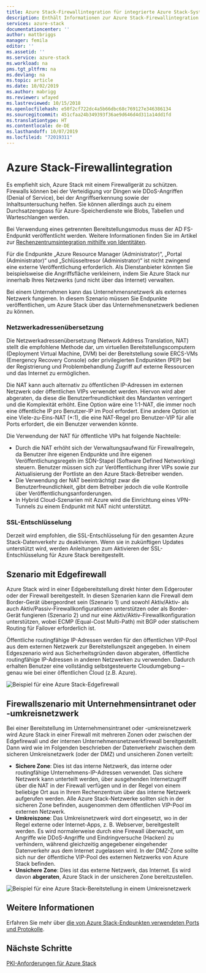 ```yaml
---
title: Azure Stack-Firewallintegration für integrierte Azure Stack-Systeme | Microsoft-Dokumentation
description: Enthält Informationen zur Azure Stack-Firewallintegration für integrierte Azure Stack-Systeme.
services: azure-stack
documentationcenter: ''
author: mattbriggs
manager: femila
editor: ''
ms.assetid: ''
ms.service: azure-stack
ms.workload: na
pms.tgt_pltfrm: na
ms.devlang: na
ms.topic: article
ms.date: 10/02/2019
ms.author: mabrigg
ms.reviewer: wfayed
ms.lastreviewed: 10/15/2018
ms.openlocfilehash: e50f2cf722dc4a5b66dbc68c769127e346386134
ms.sourcegitcommit: 451cfaa24b349393f36ae9d646d4d311a14dd1fd
ms.translationtype: HT
ms.contentlocale: de-DE
ms.lasthandoff: 10/07/2019
ms.locfileid: "72019311"
---
```

# <a name="azure-stack-firewall-integration"></a>Azure Stack-Firewallintegration
Es empfiehlt sich, Azure Stack mit einem Firewallgerät zu schützen. Firewalls können bei der Verteidigung vor Dingen wie DDoS-Angriffen (Denial of Service), bei der Angriffserkennung sowie der Inhaltsuntersuchung helfen. Sie können allerdings auch zu einem Durchsatzengpass für Azure-Speicherdienste wie Blobs, Tabellen und Warteschlangen werden.

 Bei Verwendung eines getrennten Bereitstellungsmodus muss der AD FS-Endpunkt veröffentlicht werden. Weitere Informationen finden Sie im Artikel zur [Rechenzentrumsintegration mithilfe von Identitäten](azure-stack-integrate-identity.md).

Für die Endpunkte „Azure Resource Manager (Administrator)“, „Portal (Administrator)“ und „Schlüsseltresor (Administrator)“ ist nicht zwingend eine externe Veröffentlichung erforderlich. Als Dienstanbieter könnten Sie beispielsweise die Angriffsfläche verkleinern, indem Sie Azure Stack nur innerhalb Ihres Netzwerks (und nicht über das Internet) verwalten.

Bei einem Unternehmen kann das Unternehmensnetzwerk als externes Netzwerk fungieren. In diesem Szenario müssen Sie Endpunkte veröffentlichen, um Azure Stack über das Unternehmensnetzwerk bedienen zu können.

### <a name="network-address-translation"></a>Netzwerkadressenübersetzung
Die Netzwerkadressenübersetzung (Network Address Translation, NAT) stellt die empfohlene Methode dar, um virtuellen Bereitstellungscomputern (Deployment Virtual Machine, DVM) bei der Bereitstellung sowie ERCS-VMs (Emergency Recovery Console) oder privilegierten Endpunkten (PEP) bei der Registrierung und Problembehandlung Zugriff auf externe Ressourcen und das Internet zu ermöglichen.

Die NAT kann auch alternativ zu öffentlichen IP-Adressen im externen Netzwerk oder öffentlichen VIPs verwendet werden. Hiervon wird aber abgeraten, da diese die Benutzerfreundlichkeit des Mandanten verringert und die Komplexität erhöht. Eine Option wäre eine 1:1-NAT, die immer noch eine öffentliche IP pro Benutzer-IP im Pool erfordert. Eine andere Option ist eine Viele-zu-Eins-NAT (*:1), die eine NAT-Regel pro Benutzer-VIP für alle Ports erfordert, die ein Benutzer verwenden könnte.

Die Verwendung der NAT für öffentliche VIPs hat folgende Nachteile:
- Durch die NAT erhöht sich der Verwaltungsaufwand für Firewallregeln, da Benutzer ihre eigenen Endpunkte und ihre eigenen Veröffentlichungsregeln im SDN-Stapel (Software Defined Networking) steuern. Benutzer müssen sich zur Veröffentlichung ihrer VIPs sowie zur Aktualisierung der Portliste an den Azure Stack-Betreiber wenden.
- Die Verwendung der NAT beeinträchtigt zwar die Benutzerfreundlichkeit, gibt dem Betreiber jedoch die volle Kontrolle über Veröffentlichungsanforderungen.
- In Hybrid Cloud-Szenarien mit Azure wird die Einrichtung eines VPN-Tunnels zu einem Endpunkt mit NAT nicht unterstützt.

### <a name="ssl-decryption"></a>SSL-Entschlüsselung
Derzeit wird empfohlen, die SSL-Entschlüsselung für den gesamten Azure Stack-Datenverkehr zu deaktivieren. Wenn sie in zukünftigen Updates unterstützt wird, werden Anleitungen zum Aktivieren der SSL-Entschlüsselung für Azure Stack bereitgestellt.

## <a name="edge-firewall-scenario"></a>Szenario mit Edgefirewall
Azure Stack wird in einer Edgebereitstellung direkt hinter dem Edgerouter oder der Firewall bereitgestellt. In diesen Szenarien kann die Firewall dem Border-Gerät übergeordnet sein (Szenario 1) und sowohl Aktiv/Aktiv- als auch Aktiv/Passiv-Firewallkonfigurationen unterstützen oder als Border-Gerät fungieren (Szenario 2) und nur eine Aktiv/Aktiv-Firewallkonfiguration unterstützen, wobei ECMP (Equal-Cost Multi-Path) mit BGP oder statischem Routing für Failover erforderlich ist.

Öffentliche routingfähige IP-Adressen werden für den öffentlichen VIP-Pool aus dem externen Netzwerk zur Bereitstellungszeit angegeben. In einem Edgeszenario wird aus Sicherheitsgründen davon abgeraten, öffentliche routingfähige IP-Adressen in anderen Netzwerken zu verwenden. Dadurch erhalten Benutzer eine vollständig selbstgesteuerte Cloudumgebung – genau wie bei einer öffentlichen Cloud (z.B. Azure).  

![Beispiel für eine Azure Stack-Edgefirewall](./media/azure-stack-firewall/firewallScenarios.png)

## <a name="enterprise-intranet-or-perimeter-network-firewall-scenario"></a>Firewallszenario mit Unternehmensintranet oder -umkreisnetzwerk
Bei einer Bereitstellung im Unternehmensintranet oder -umkreisnetzwerk wird Azure Stack in einer Firewall mit mehreren Zonen oder zwischen der Edgefirewall und der internen Unternehmensnetzwerkfirewall bereitgestellt. Dann wird wie im Folgenden beschrieben der Datenverkehr zwischen dem sicheren Umkreisnetzwerk (oder der DMZ) und unsicheren Zonen verteilt:

- **Sichere Zone**: Dies ist das interne Netzwerk, das interne oder routingfähige Unternehmens-IP-Adressen verwendet. Das sichere Netzwerk kann unterteilt werden, über ausgehenden Internetzugriff über die NAT in der Firewall verfügen und in der Regel von einem beliebige Ort aus in Ihrem Rechenzentrum über das interne Netzwerk aufgerufen werden. Alle Azure Stack-Netzwerke sollten sich in der sicheren Zone befinden, ausgenommen dem öffentlichen VIP-Pool im externen Netzwerk.
- **Umkreiszone**: Das Umkreisnetzwerk wird dort eingesetzt, wo in der Regel externe oder Internet-Apps, z. B. Webserver, bereitgestellt werden. Es wird normalerweise durch eine Firewall überwacht, um Angriffe wie DDoS-Angriffe und Eindringversuche (Hacken) zu verhindern, während gleichzeitig angegebener eingehender Datenverkehr aus dem Internet zugelassen wird. In der DMZ-Zone sollte sich nur der öffentliche VIP-Pool des externen Netzwerks von Azure Stack befinden.
- **Unsichere Zone**: Dies ist das externe Netzwerk, das Internet. Es wird davon **abgeraten**, Azure Stack in der unsicheren Zone bereitzustellen.

![Beispiel für eine Azure Stack-Bereitstellung in einem Umkreisnetzwerk](./media/azure-stack-firewall/perimeter-network-scenario.png)

## <a name="learn-more"></a>Weitere Informationen
Erfahren Sie mehr über [die von Azure Stack-Endpunkten verwendeten Ports und Protokolle](azure-stack-integrate-endpoints.md).

## <a name="next-steps"></a>Nächste Schritte
[PKI-Anforderungen für Azure Stack](azure-stack-pki-certs.md)

